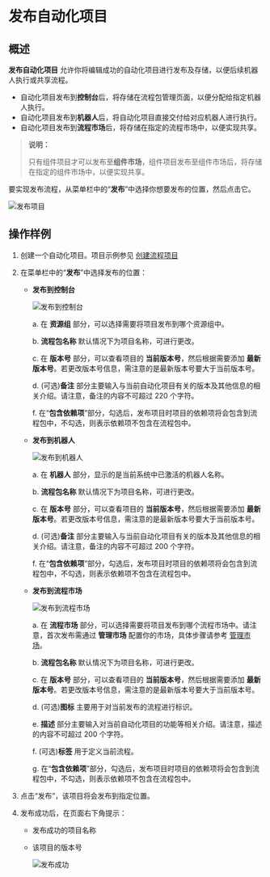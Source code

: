 # 发布自动化项目

## 概述

**发布自动化项目** 允许你将编辑成功的自动化项目进行发布及存储，以便后续机器人执行或共享流程。

- 自动化项目发布到**控制台**后，将存储在流程包管理页面，以便分配给指定机器人执行。
- 自动化项目发布到**机器人**后，将自动化项目直接交付给对应机器人进行执行。
- 自动化项目发布到**流程市场**后，将存储在指定的流程市场中，以便实现共享。

>**说明：**
>
>只有组件项目才可以发布至**组件市场**，组件项目发布至组件市场后，将存储在指定的组件市场中，以便实现共享。

要实现发布流程，从菜单栏中的“**发布**”中选择你想要发布的位置，然后点击它。

![发布项目](https://docimages.blob.core.chinacloudapi.cn/images/Studio/automationProject/publishProject/publishinpath20201019.png)

## 操作样例

1. 创建一个自动化项目。项目示例参见 [创建流程项目](../process/CreateProject/CreateProject.md)
2. 在菜单栏中的“**发布**”中选择发布的位置：
    - **发布到控制台**

        ![发布到控制台](https://docimages.blob.core.chinacloudapi.cn/images/Studio/automationProject/publishProject/publishproject20201214.png)

        a. 在 **资源组** 部分，可以选择需要将项目发布到哪个资源组中。

        b. **流程包名称** 默认情况下为项目名称，可进行更改。

        c. 在 **版本号** 部分，可以查看项目的 **当前版本号**，然后根据需要添加 **最新版本号**。若更改版本号信息，需注意的是最新版本号要大于当前版本号。

        d. (可选)**备注** 部分主要输入与当前自动化项目有关的版本及其他信息的相关介绍。请注意，备注的内容不可超过 220 个字符。

        f. 在“**包含依赖项**”部分，勾选后，发布项目时项目的依赖项将会包含到流程包中，不勾选，则表示依赖项不包含在流程包中。

    - **发布到机器人**

        ![发布到机器人](https://docimages.blob.core.chinacloudapi.cn/images/Studio/automationProject/publishProject/publishrobot20201214.png)

        a. 在 **机器人** 部分，显示的是当前系统中已激活的机器人名称。

        b. **流程包名称** 默认情况下为项目名称，可进行更改。

        c. 在 **版本号** 部分，可以查看项目的 **当前版本号**，然后根据需要添加 **最新版本号**。若更改版本号信息，需注意的是最新版本号要大于当前版本号。

        d. (可选)**备注** 部分主要输入与当前自动化项目有关的版本及其他信息的相关介绍。请注意，备注的内容不可超过 200 个字符。

        f. 在“**包含依赖项**”部分，勾选后，发布项目时项目的依赖项将会包含到流程包中，不勾选，则表示依赖项不包含在流程包中。

    - **发布到流程市场**

        ![发布到流程市场](https://docimages.blob.core.chinacloudapi.cn/images/Studio/automationProject/publishProject/publishflowmarket20201214.png)

        a. 在 **流程市场** 部分，可以选择需要将项目发布到哪个流程市场中。请注意，首次发布需通过 **管理市场** 配置你的市场，具体步骤请参考 [管理市场](../market/Market.md?_v=v2020.4)。

        b. **流程包名称** 默认情况下为项目名称，可进行更改。

        c.  在 **版本号** 部分，可以查看项目的 **当前版本号**，然后根据需要添加 **最新版本号**。若更改版本号信息，需注意的是最新版本号要大于当前版本号。

        d. (可选)**图标** 主要用于对当前发布的流程进行标识。

        e. **描述** 部分主要输入对当前自动化项目的功能等相关介绍。请注意，描述的内容不可超过 200 个字符。

        f. (可选)**标签** 用于定义当前流程。

        g. 在“**包含依赖项**”部分，勾选后，发布项目时项目的依赖项将会包含到流程包中，不勾选，则表示依赖项不包含在流程包中。

3. 点击“发布”，该项目将会发布到指定位置。
4. 发布成功后，在页面右下角提示：
    - 发布成功的项目名称
    - 该项目的版本号

        ![发布成功](https://docimages.blob.core.chinacloudapi.cn/images/Studio/automationProject/publishProject/publishsucess20201214.png)
